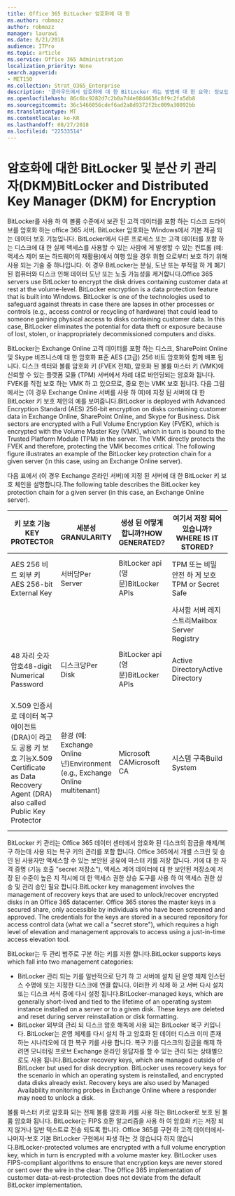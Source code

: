```yaml
---
title: Office 365 BitLocker 암호화에 대 한
ms.author: robmazz
author: robmazz
manager: laurawi
ms.date: 8/21/2018
audience: ITPro
ms.topic: article
ms.service: Office 365 Administration
localization_priority: None
search.appverid:
- MET150
ms.collection: Strat_O365_Enterprise
description: '클라우드에서 암호화에 대 한 BitLocker 하는 방법에 대 한 요약: 정보입니다.'
ms.openlocfilehash: 86c6bc9282d7c2b0a7d4e08d4636c8f9c2fa5db8
ms.sourcegitcommit: 36c5466056cdef6ad2a8d9372f2bc009a30892bb
ms.translationtype: MT
ms.contentlocale: ko-KR
ms.lasthandoff: 08/27/2018
ms.locfileid: "22533514"
---
```

# <a name="bitlocker-and-distributed-key-manager-dkm-for-encryption"></a><span data-ttu-id="f6bc7-103">암호화에 대한 BitLocker 및 분산 키 관리자(DKM)</span><span class="sxs-lookup"><span data-stu-id="f6bc7-103">BitLocker and Distributed Key Manager (DKM) for Encryption</span></span>
<span data-ttu-id="f6bc7-p101">BitLocker를 사용 하 여 볼륨 수준에서 보관 된 고객 데이터를 포함 하는 디스크 드라이브를 암호화 하는 office 365 서버. BitLocker 암호화는 Windows에서 기본 제공 되는 데이터 보호 기능입니다. BitLocker에서 다른 프로세스 또는 고객 데이터를 포함 하는 디스크에 대 한 실제 액세스를 사용할 수 있는 사람에 게 발생할 수 있는 컨트롤 (예: 액세스 제어 또는 하드웨어의 재활용)에서 여행 있을 경우 위협 으로부터 보호 하기 위해 사용 되는 기술 중 하나입니다. 이 경우 BitLocker는 분실, 도난 또는 부적절 하 게 폐기 된 컴퓨터와 디스크 인해 데이터 도난 또는 노출 가능성을 제거합니다.</span><span class="sxs-lookup"><span data-stu-id="f6bc7-p101">Office 365 servers use BitLocker to encrypt the disk drives containing customer data at rest at the volume-level. BitLocker encryption is a data protection feature that is built into Windows. BitLocker is one of the technologies used to safeguard against threats in case there are lapses in other processes or controls (e.g., access control or recycling of hardware) that could lead to someone gaining physical access to disks containing customer data. In this case, BitLocker eliminates the potential for data theft or exposure because of lost, stolen, or inappropriately decommissioned computers and disks.</span></span>

<span data-ttu-id="f6bc7-p102">BitLocker는 Exchange Online 고객 데이터를 포함 하는 디스크, SharePoint Online 및 Skype 비즈니스에 대 한 암호화 표준 AES (고급) 256 비트 암호화와 함께 배포 됩니다. 디스크 섹터와 볼륨 암호화 키 (FVEK 전체), 암호화 된 볼륨 마스터 키 (VMK)에 신뢰할 수 있는 플랫폼 모듈 (TPM) 서버에서 차례 대로 바인딩되는 암호화 됩니다. FVEK를 직접 보호 하는 VMK 하 고 있으므로, 중요 한는 VMK 보호 됩니다. 다음 그림에서는 (이 경우 Exchange Online 서버를 사용 하 여)에 지정 된 서버에 대 한 BitLocker 키 보호 체인의 예를 보여줍니다.</span><span class="sxs-lookup"><span data-stu-id="f6bc7-p102">BitLocker is deployed with Advanced Encryption Standard (AES) 256-bit encryption on disks containing customer data in Exchange Online, SharePoint Online, and Skype for Business. Disk sectors are encrypted with a Full Volume Encryption Key (FVEK), which is encrypted with the Volume Master Key (VMK), which in turn is bound to the Trusted Platform Module (TPM) in the server. The VMK directly protects the FVEK and therefore, protecting the VMK becomes critical. The following figure illustrates an example of the BitLocker key protection chain for a given server (in this case, using an Exchange Online server).</span></span>

<span data-ttu-id="f6bc7-112">다음 표에서 (이 경우 Exchange 온라인 서버)에 지정 된 서버에 대 한 BitLocker 키 보호 체인을 설명합니다.</span><span class="sxs-lookup"><span data-stu-id="f6bc7-112">The following table describes the BitLocker key protection chain for a given server (in this case, an Exchange Online server).</span></span>

| <span data-ttu-id="f6bc7-113">키 보호 기능</span><span class="sxs-lookup"><span data-stu-id="f6bc7-113">KEY PROTECTOR</span></span> | <span data-ttu-id="f6bc7-114">세분성</span><span class="sxs-lookup"><span data-stu-id="f6bc7-114">GRANULARITY</span></span> | <span data-ttu-id="f6bc7-115">생성 된 어떻게 합니까?</span><span class="sxs-lookup"><span data-stu-id="f6bc7-115">HOW GENERATED?</span></span> | <span data-ttu-id="f6bc7-116">여기서 저장 되어 있습니까?</span><span class="sxs-lookup"><span data-stu-id="f6bc7-116">WHERE IS IT STORED?</span></span> | <span data-ttu-id="f6bc7-117">보호</span><span class="sxs-lookup"><span data-stu-id="f6bc7-117">PROTECTION</span></span> |
|--------------------------------------------------------------------------------|-------------------------------------------------|----------------|-------------------------|--------------------------------------------------------------------------------------------------|
| <span data-ttu-id="f6bc7-118">AES 256 비트 외부 키</span><span class="sxs-lookup"><span data-stu-id="f6bc7-118">AES 256-bit External Key</span></span> | <span data-ttu-id="f6bc7-119">서버당</span><span class="sxs-lookup"><span data-stu-id="f6bc7-119">Per Server</span></span> | <span data-ttu-id="f6bc7-120">BitLocker api (영문)</span><span class="sxs-lookup"><span data-stu-id="f6bc7-120">BitLocker APIs</span></span> | <span data-ttu-id="f6bc7-121">TPM 또는 비밀 안전 하 게 보호</span><span class="sxs-lookup"><span data-stu-id="f6bc7-121">TPM or Secret Safe</span></span> | <span data-ttu-id="f6bc7-122">Lockbox / 액세스 제어</span><span class="sxs-lookup"><span data-stu-id="f6bc7-122">Lockbox / Access Control</span></span> |
|  |  |  | <span data-ttu-id="f6bc7-123">사서함 서버 레지스트리</span><span class="sxs-lookup"><span data-stu-id="f6bc7-123">Mailbox Server Registry</span></span> | <span data-ttu-id="f6bc7-124">TPM 암호화</span><span class="sxs-lookup"><span data-stu-id="f6bc7-124">TPM encrypted</span></span> |
| <span data-ttu-id="f6bc7-125">48 자리 숫자 암호</span><span class="sxs-lookup"><span data-stu-id="f6bc7-125">48-digit Numerical Password</span></span> | <span data-ttu-id="f6bc7-126">디스크당</span><span class="sxs-lookup"><span data-stu-id="f6bc7-126">Per Disk</span></span> | <span data-ttu-id="f6bc7-127">BitLocker api (영문)</span><span class="sxs-lookup"><span data-stu-id="f6bc7-127">BitLocker APIs</span></span> | <span data-ttu-id="f6bc7-128">Active Directory</span><span class="sxs-lookup"><span data-stu-id="f6bc7-128">Active Directory</span></span> | <span data-ttu-id="f6bc7-129">Lockbox / 액세스 제어</span><span class="sxs-lookup"><span data-stu-id="f6bc7-129">Lockbox / Access Control</span></span> |
| <span data-ttu-id="f6bc7-130">X.509 인증서로 데이터 복구 에이전트 (DRA)이 라고도 공용 키 보호 기능</span><span class="sxs-lookup"><span data-stu-id="f6bc7-130">X.509 Certificate as Data Recovery Agent (DRA) also called Public Key Protector</span></span> | <span data-ttu-id="f6bc7-131">환경 (예: Exchange Online 넌)</span><span class="sxs-lookup"><span data-stu-id="f6bc7-131">Environment (e.g., Exchange Online multitenant)</span></span> | <span data-ttu-id="f6bc7-132">Microsoft CA</span><span class="sxs-lookup"><span data-stu-id="f6bc7-132">Microsoft CA</span></span> | <span data-ttu-id="f6bc7-133">시스템 구축</span><span class="sxs-lookup"><span data-stu-id="f6bc7-133">Build System</span></span> | <span data-ttu-id="f6bc7-p103">없음 한 사용자에 게 개인 키에 전체 암호가 합니다. 암호가 실제 보호 합니다.</span><span class="sxs-lookup"><span data-stu-id="f6bc7-p103">No one user has the full password to the private key. The password is under physical protection.</span></span> |


<span data-ttu-id="f6bc7-p104">BitLocker 키 관리는 Office 365 데이터 센터에서 암호화 된 디스크의 잠금을 해제/복구 하는데 사용 되는 복구 키의 관리를 포함 합니다. Office 365에서 개별 스크린 및 승인 된 사용자만 액세스할 수 있는 보안된 공유에 마스터 키를 저장 합니다. 키에 대 한 자격 증명 (기능 호출 "secret 저장소"), 액세스 제어 데이터에 대 한 보안된 저장소에 저장 된 수준이 높은 지 적시에 대 한 액세스 권한 상승 도구를 사용 하 여 액세스 권한 상승 및 관리 승인 필요 합니다.</span><span class="sxs-lookup"><span data-stu-id="f6bc7-p104">BitLocker key management involves the management of recovery keys that are used to unlock/recover encrypted disks in an Office 365 datacenter. Office 365 stores the master keys in a secured share, only accessible by individuals who have been screened and approved. The credentials for the keys are stored in a secured repository for access control data (what we call a "secret store"), which requires a high level of elevation and management approvals to access using a just-in-time access elevation tool.</span></span>

<span data-ttu-id="f6bc7-139">BitLocker는 두 관리 범주로 구분 하는 키를 지원 합니다.</span><span class="sxs-lookup"><span data-stu-id="f6bc7-139">BitLocker supports keys which fall into two management categories:</span></span>
- <span data-ttu-id="f6bc7-p105">BitLocker 관리 되는 키를 일반적으로 단기 하 고 서버에 설치 된 운영 체제 인스턴스 수명에 또는 지정한 디스크에 연결 합니다. 이러한 키 삭제 하 고 서버 다시 설치 또는 디스크 서식 중에 다시 설정 됩니다.</span><span class="sxs-lookup"><span data-stu-id="f6bc7-p105">BitLocker-managed keys, which are generally short-lived and tied to the lifetime of an operating system instance installed on a server or to a given disk. These keys are deleted and reset during server reinstallation or disk formatting.</span></span>
- <span data-ttu-id="f6bc7-p106">BitLocker 외부의 관리 되 디스크 암호 해독에 사용 되는 BitLocker 복구 키입니다. BitLocker는 운영 체제를 다시 설치 하 고 암호화 된 데이터 디스크 이미 존재 하는 시나리오에 대 한 복구 키를 사용 합니다. 복구 키를 디스크의 잠금을 해제 하려면 모니터링 프로브 Exchange 온라인 응답자를 할 수 있는 관리 되는 상태별으로도 사용 됩니다.</span><span class="sxs-lookup"><span data-stu-id="f6bc7-p106">BitLocker recovery keys, which are managed outside of BitLocker but used for disk decryption. BitLocker uses recovery keys for the scenario in which an operating system is reinstalled, and encrypted data disks already exist. Recovery keys are also used by Managed Availability monitoring probes in Exchange Online where a responder may need to unlock a disk.</span></span>

<span data-ttu-id="f6bc7-p107">볼륨 마스터 키로 암호화 되는 전체 볼륨 암호화 키를 사용 하는 BitLocker로 보호 된 볼륨 암호화 됩니다. BitLocker는 FIPS 호환 알고리즘을 사용 하 여 암호화 키는 저장 되지 않거나 일반 텍스트로 전송 되도록 합니다. Office 365를 구현 하 고객 데이터에서-나머지-보호 기본 BitLocker 구현에서 파생 하는 것 않습니다 하지 않습니다.</span><span class="sxs-lookup"><span data-stu-id="f6bc7-p107">BitLocker-protected volumes are encrypted with a full volume encryption key, which in turn is encrypted with a volume master key. BitLocker uses FIPS-compliant algorithms to ensure that encryption keys are never stored or sent over the wire in the clear. The Office 365 implementation of customer data-at-rest-protection does not deviate from the default BitLocker implementation.</span></span>